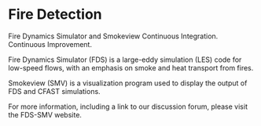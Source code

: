 # Fire Detection 
Fire Dynamics Simulator and Smokeview
Continuous Integration. Continuous Improvement.

Fire Dynamics Simulator (FDS) is a large-eddy simulation (LES) code for low-speed flows, with an emphasis on smoke and heat transport from fires.

Smokeview (SMV) is a visualization program used to display the output of FDS and CFAST simulations.

For more information, including a link to our discussion forum, please visit the FDS-SMV website.
